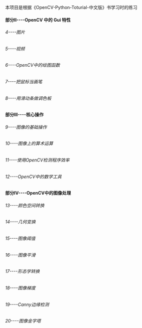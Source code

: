 本项目是根据《OpenCV-Python-Toturial-中文版》书学习时的练习

#### 部分II----OpenCV 中的 Gui 特性

###### 4----图片

###### 5----视频

###### 6----OpenCV中的绘图函数

###### 7----把鼠标当画笔

###### 8----用滑动条做调色板

#### 部分III----核心操作

###### 9----图像的基础操作

###### 10----图像上的算术运算

###### 11----使用OpenCV检测程序效率

###### 12----OpenCV中的数学工具

#### 部分IV----OpenCV中的图像处理

###### 13----颜色空间转换

###### 14----几何变换

###### 15----图像阈值

###### 16----图像平滑

###### 17----形态学转换

###### 18----图像梯度

###### 19----Canny边缘检测

###### 20----图像金字塔

